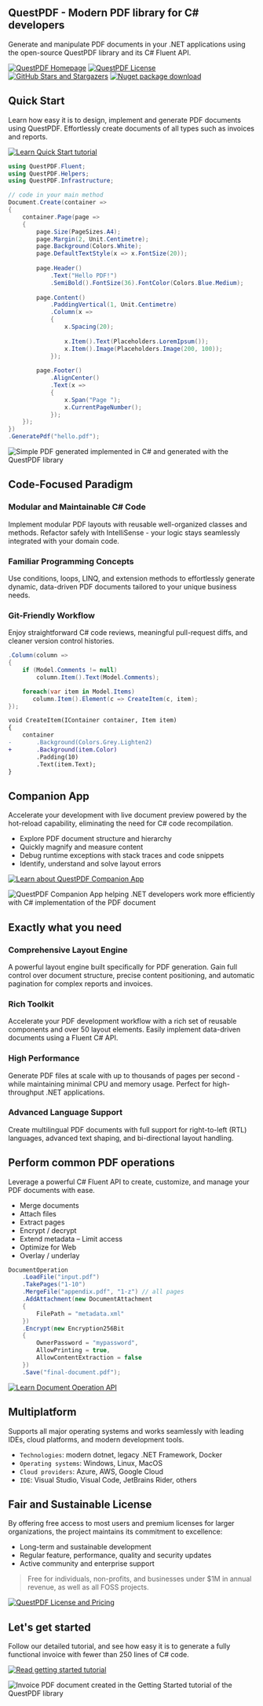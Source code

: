 ## QuestPDF - Modern PDF library for C# developers

Generate and manipulate PDF documents in your .NET applications
using the open-source QuestPDF library and its C# Fluent API.

[![QuestPDF Homepage](https://img.shields.io/badge/project%20homepage-2E7D32?style=for-the-badge&logo=googledocs&logoColor=white)](https://www.questpdf.com)
[![QuestPDF License](https://img.shields.io/badge/LICENSE-Community%20MIT%20and%20professional-2E7D32?style=for-the-badge&logo=googledocs&logoColor=white)](https://www.questpdf.com/license/)
[![GitHub Stars and Stargazers](https://img.shields.io/github/stars/QuestPDF/QuestPDF?style=for-the-badge&label=GitHub%20Stars&logo=github&color=FFEB3B&logoColor=white)](https://github.com/QuestPDF/QuestPDF)
[![Nuget package download](https://img.shields.io/nuget/dt/QuestPDF?style=for-the-badge&label=NuGet%20downloads&logo=nuget&color=0277BD&logoColor=white)](https://www.nuget.org/packages/QuestPDF/)



## Quick Start

Learn how easy it is to design, implement and generate PDF documents using QuestPDF. 
Effortlessly create documents of all types such as invoices and reports.

[![Learn Quick Start tutorial](https://img.shields.io/badge/read%20quick%20start%20tutorial-0288D1?style=for-the-badge)](https://www.questpdf.com/quick-start.html)

```c#
using QuestPDF.Fluent;
using QuestPDF.Helpers;
using QuestPDF.Infrastructure;

// code in your main method
Document.Create(container =>
{
    container.Page(page =>
    {
        page.Size(PageSizes.A4);
        page.Margin(2, Unit.Centimetre);
        page.Background(Colors.White);
        page.DefaultTextStyle(x => x.FontSize(20));
        
        page.Header()
            .Text("Hello PDF!")
            .SemiBold().FontSize(36).FontColor(Colors.Blue.Medium);
        
        page.Content()
            .PaddingVertical(1, Unit.Centimetre)
            .Column(x =>
            {
                x.Spacing(20);
                
                x.Item().Text(Placeholders.LoremIpsum());
                x.Item().Image(Placeholders.Image(200, 100));
            });
        
        page.Footer()
            .AlignCenter()
            .Text(x =>
            {
                x.Span("Page ");
                x.CurrentPageNumber();
            });
    });
})
.GeneratePdf("hello.pdf");
```

![Simple PDF generated implemented in C# and generated with the QuestPDF library](https://raw.githubusercontent.com/QuestPDF/QuestPDF-Documentation/refs/heads/main/docs/public/homepage/quick-start-animation/step13.webp)

## Code-Focused Paradigm

### Modular and Maintainable C# Code

Implement modular PDF layouts with reusable well-organized classes and methods. 
Refactor safely with IntelliSense - your logic stays seamlessly integrated with your domain code.

### Familiar Programming Concepts

Use conditions, loops, LINQ, and extension methods to effortlessly generate dynamic, data-driven PDF documents tailored to your unique business needs.

### Git-Friendly Workflow

Enjoy straightforward C# code reviews, meaningful pull-request diffs, and cleaner version control histories.

```csharp
.Column(column =>
{
    if (Model.Comments != null)
        column.Item().Text(Model.Comments);

    foreach(var item in Model.Items)
       column.Item().Element(c => CreateItem(c, item);
});
```

```diff
void CreateItem(IContainer container, Item item)
{
    container
-       .Background(Colors.Grey.Lighten2)
+       .Background(item.Color)
        .Padding(10)
        .Text(item.Text);
}
```



## Companion App

Accelerate your development with live document preview powered by the hot-reload capability, eliminating the need for C# code recompilation.

- Explore PDF document structure and hierarchy
- Quickly magnify and measure content
- Debug runtime exceptions with stack traces and code snippets
- Identify, understand and solve layout errors

[![Learn about QuestPDF Companion App](https://img.shields.io/badge/learn%20more-0288D1?style=for-the-badge)](https://www.questpdf.com/companion/usage)


![QuestPDF Companion App helping .NET developers work more efficiently with C# implementation of the PDF document](https://raw.githubusercontent.com/QuestPDF/QuestPDF-Documentation/refs/heads/main/docs/public/companion/application-light.png)



## Exactly what you need

### Comprehensive Layout Engine
A powerful layout engine built specifically for PDF generation. Gain full control over document structure, precise content positioning, and automatic pagination for complex reports and invoices.

### Rich Toolkit
Accelerate your PDF development workflow with a rich set of reusable components and over 50 layout elements. Easily implement data-driven documents using a Fluent C# API.

### High Performance
Generate PDF files at scale with up to thousands of pages per second - while maintaining minimal CPU and memory usage. Perfect for high-throughput .NET applications.

### Advanced Language Support
Create multilingual PDF documents with full support for right-to-left (RTL) languages, advanced text shaping, and bi-directional layout handling.



## Perform common PDF operations

Leverage a powerful C# Fluent API to create, customize, and manage your PDF documents with ease.

- Merge documents
- Attach files
- Extract pages
- Encrypt / decrypt
- Extend metadata
– Limit access
- Optimize for Web
- Overlay / underlay

```c#
DocumentOperation
    .LoadFile("input.pdf")
    .TakePages("1-10")
    .MergeFile("appendix.pdf", "1-z") // all pages
    .AddAttachment(new DocumentAttachment
    {
        FilePath = "metadata.xml"
    })
    .Encrypt(new Encryption256Bit
    {
        OwnerPassword = "mypassword",
        AllowPrinting = true,
        AllowContentExtraction = false
    })
    .Save("final-document.pdf");
```

[![Learn Document Operation API](https://img.shields.io/badge/learn%20more-0288D1?style=for-the-badge)](https://www.questpdf.com/concepts/document-operations)



## Multiplatform

Supports all major operating systems and works seamlessly with leading IDEs, cloud platforms, and modern development tools.
- `Technologies`: modern dotnet, legacy .NET Framework, Docker
- `Operating systems`: Windows, Linux, MacOS
- `Cloud providers`: Azure, AWS, Google Cloud
- `IDE`: Visual Studio, Visual Code, JetBrains Rider, others



## Fair and Sustainable License

By offering free access to most users and premium licenses for larger organizations, the project maintains its commitment to excellence:

- Long-term and sustainable development
- Regular feature, performance, quality and security updates
- Active community and enterprise support

> Free for individuals, non-profits, and businesses under $1M in annual revenue, as well as all FOSS projects.

[![QuestPDF License and Pricing](https://img.shields.io/badge/check%20pricing-388E3C?style=for-the-badge)](https://www.questpdf.com/getting-started)



## Let's get started

Follow our detailed tutorial, and see how easy it is to generate a fully functional invoice with fewer than 250 lines of C# code.

[![Read getting started tutorial](https://img.shields.io/badge/read%20getting%20started%20tutorial-0288D1?style=for-the-badge)](https://www.questpdf.com/getting-started)

![Invoice PDF document created in the Getting Started tutorial of the QuestPDF library](https://raw.githubusercontent.com/QuestPDF/QuestPDF-Documentation/refs/heads/main/docs/public/homepage/invoice.png)
